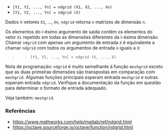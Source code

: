 - `[Y1, Y2, ..., Yn] = ndgrid (X1, X2, ..., Xn)`
- `[Y1, Y2, ..., Yn] = ndgrid (X)`

Dados n vetores `X1`, ..., `Xn`, `ndgrid` retorna `n` matrizes de dimensão `n`.

Os elementos do i-ésimo argumento de saída contêm os elementos do vetor `Xi`
repetido em todas as dimensões diferentes da i-ésima dimensão. Chamar `ndgrid`
com apenas um argumento de entrada `X` é equivalente a chamar `ndgrid` com
todos os argumentos de entrada `n` iguais a `X`:

> > `[Y1, Y2, ..., Yn] = ndgrid (X, ..., X)`

Nota de programação: `ndgrid` é muito semelhante à função `meshgrid` exceto que
as duas primeiras dimensões são transpostas em comparação com `meshgrid`.
Algumas funções principais esperam entrada `meshgrid` e outras esperam entrada
`ndgrid`. Verifique a documentação da função em questão para determinar o
formato de entrada adequado.

Veja também: `meshgrid`.

### Referências

- https://www.mathworks.com/help/matlab/ref/ndgrid.html
- https://octave.sourceforge.io/octave/function/ndgrid.html
